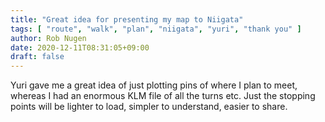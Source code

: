 ```yaml
---
title: "Great idea for presenting my map to Niigata"
tags: [ "route", "walk", "plan", "niigata", "yuri", "thank you" ]
author: Rob Nugen
date: 2020-12-11T08:31:05+09:00
draft: false
---
```


Yuri gave me a great idea of just plotting pins of where I plan to
meet, whereas I had an enormous KLM file of all the turns etc.  Just
the stopping points will be lighter to load, simpler to understand,
easier to share.



